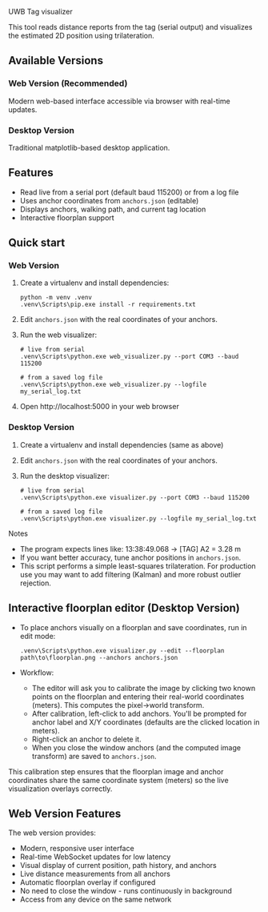 UWB Tag visualizer

This tool reads distance reports from the tag (serial output) and visualizes the estimated 2D position using trilateration.

## Available Versions

### Web Version (Recommended)
Modern web-based interface accessible via browser with real-time updates.

### Desktop Version
Traditional matplotlib-based desktop application.

## Features
- Read live from a serial port (default baud 115200) or from a log file
- Uses anchor coordinates from `anchors.json` (editable)
- Displays anchors, walking path, and current tag location
- Interactive floorplan support

## Quick start

### Web Version

1. Create a virtualenv and install dependencies:

   ```
   python -m venv .venv
   .venv\Scripts\pip.exe install -r requirements.txt
   ```

2. Edit `anchors.json` with the real coordinates of your anchors.

3. Run the web visualizer:

   ```
   # live from serial
   .venv\Scripts\python.exe web_visualizer.py --port COM3 --baud 115200

   # from a saved log file
   .venv\Scripts\python.exe web_visualizer.py --logfile my_serial_log.txt
   ```

4. Open http://localhost:5000 in your web browser

### Desktop Version

1. Create a virtualenv and install dependencies (same as above)

2. Edit `anchors.json` with the real coordinates of your anchors.

3. Run the desktop visualizer:

   ```
   # live from serial
   .venv\Scripts\python.exe visualizer.py --port COM3 --baud 115200

   # from a saved log file
   .venv\Scripts\python.exe visualizer.py --logfile my_serial_log.txt
   ```

Notes
- The program expects lines like: 13:38:49.068 -> [TAG] A2 = 3.28 m
- If you want better accuracy, tune anchor positions in `anchors.json`.
- This script performs a simple least-squares trilateration. For production use you may want to add filtering (Kalman) and more robust outlier rejection.

## Interactive floorplan editor (Desktop Version)

- To place anchors visually on a floorplan and save coordinates, run in edit mode:

   ```
   .venv\Scripts\python.exe visualizer.py --edit --floorplan path\to\floorplan.png --anchors anchors.json
   ```

- Workflow:
   - The editor will ask you to calibrate the image by clicking two known points on the floorplan and entering their real-world coordinates (meters). This computes the pixel->world transform.
   - After calibration, left-click to add anchors. You'll be prompted for anchor label and X/Y coordinates (defaults are the clicked location in meters).
   - Right-click an anchor to delete it.
   - When you close the window anchors (and the computed image transform) are saved to `anchors.json`.

This calibration step ensures that the floorplan image and anchor coordinates share the same coordinate system (meters) so the live visualization overlays correctly.

## Web Version Features

The web version provides:
- Modern, responsive user interface
- Real-time WebSocket updates for low latency
- Visual display of current position, path history, and anchors
- Live distance measurements from all anchors
- Automatic floorplan overlay if configured
- No need to close the window - runs continuously in background
- Access from any device on the same network
